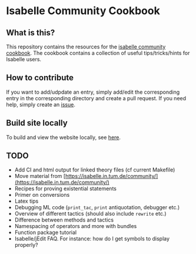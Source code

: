 # Isabelle Community Cookbook

## What is this?

This repository contains the resources for the [isabelle community cookbook](https://isabelle.systems/cookbook).
The cookbook contains a collection of useful tips/tricks/hints
for Isabelle users.

## How to contribute

If you want to add/udpdate an entry, simply add/edit the corresponding entry in the corresponding directory and create a pull request.
If you need help, simply create an [issue](https://github.com/isabelle-prover/cookbook/issues).

## Build site locally

To build and view the website locally, see [here](https://docs.github.com/en/pages/setting-up-a-github-pages-site-with-jekyll/testing-your-github-pages-site-locally-with-jekyll).

## TODO
- Add CI and html output for linked theory files (cf current Makefile)
- Move material from [https://isabelle.in.tum.de/community/](https://isabelle.in.tum.de/community/)
- Recipes for proving existential statements
- Primer on conversions
- Latex tips
- Debugging ML code (`print_tac`, `print` antiquotation, debugger etc.)
- Overview of different tactics (should also include `rewrite` etc.)
- Difference between methods and tactics
- Namespacing of operators and more with bundles
- Function package tutorial
- Isabelle/jEdit FAQ. For instance: how do I get symbols to display properly?
